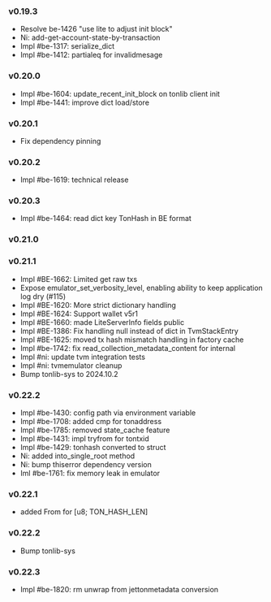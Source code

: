 ### v0.19.3
* Resolve be-1426 "use lite to adjust init block"
* Ni: add-get-account-state-by-transaction
* Impl #be-1317: serialize_dict
* Impl #be-1412: partialeq for invalidmesage
### v0.20.0
* Impl #be-1604: update_recent_init_block on tonlib client init
* Impl #be-1441: improve dict load/store
### v0.20.1
* Fix dependency pinning
### v0.20.2
* Impl #be-1619: technical release 
### v0.20.3
* Impl #be-1464: read dict key TonHash in BE format
### v0.21.0
### v0.21.1
* Impl #BE-1662: Limited get raw txs
* Expose emulator_set_verbosity_level, enabling ability to keep application log dry (#115)
* Impl #BE-1620: More strict dictionary handling
* Impl #BE-1624: Support wallet v5r1
* Impl #BE-1660: made LiteServerInfo fields public
* Impl #BE-1386: Fix handling null instead of dict in TvmStackEntry
* Impl #BE-1625: moved tx hash mismatch handling in factory cache 
* Impl #be-1742: fix read_collection_metadata_content for internal
* Impl #ni: update tvm integration tests
* Impl #ni: tvmemulator cleanup
* Bump tonlib-sys to 2024.10.2
### v0.22.2
* Impl #be-1430: config path via environment variable
* Impl #be-1708: added cmp for tonaddress
* Impl #be-1785: removed state_cache feature
* Impl #be-1431: impl tryfrom<internaltransactionid> for tontxid
* Impl #be-1429: tonhash converted to struct
* Ni: added into_single_root method
* Ni: bump thiserror dependency version
* Iml #be-1761: fix memory leak in emulator
### v0.22.1
* added From<TonHash> for [u8; TON_HASH_LEN] 
### v0.22.2
* Bump tonlib-sys
### v0.22.3
* Impl #be-1820: rm unwrap from jettonmetadata conversion

